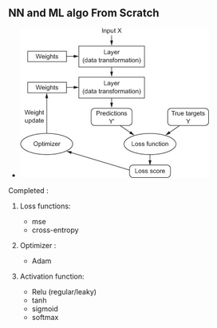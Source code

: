 ## NN and ML algo From Scratch 

- ![](docs/NN.jpg)




Completed :

1. Loss functions:
   - mse
   - cross-entropy

2. Optimizer :
   - Adam
3. Activation function:
   - Relu (regular/leaky)
   - tanh
   - sigmoid
   - softmax